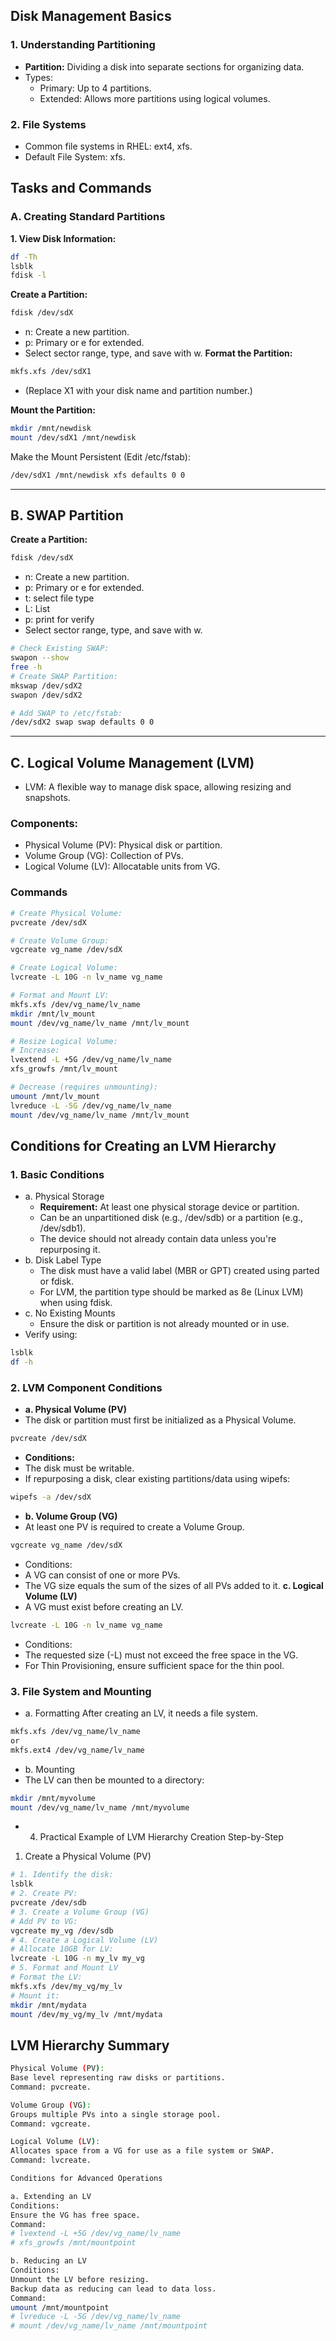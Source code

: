 ## **Disk Management Basics**
### **1. Understanding Partitioning**
- **Partition:** Dividing a disk into separate sections for organizing data.
- Types:
    - Primary: Up to 4 partitions.
    - Extended: Allows more partitions using logical volumes.
### **2. File Systems**
- Common file systems in RHEL: ext4, xfs.
- Default File System: xfs.
  
## **Tasks and Commands**
### **A. Creating Standard Partitions**
**1. View Disk Information:**
```bash
df -Th
lsblk
fdisk -l
```
**Create a Partition:**
```bash
fdisk /dev/sdX
```
- n: Create a new partition.
- p: Primary or e for extended.
- Select sector range, type, and save with w.
**Format the Partition:**
```bash
mkfs.xfs /dev/sdX1
```
- (Replace X1 with your disk name and partition number.)

**Mount the Partition:**
```bash
mkdir /mnt/newdisk
mount /dev/sdX1 /mnt/newdisk
```
Make the Mount Persistent (Edit /etc/fstab):
```bash
/dev/sdX1 /mnt/newdisk xfs defaults 0 0
```
---
## **B. SWAP Partition**
**Create a Partition:**
```bash
fdisk /dev/sdX
```
- n: Create a new partition.
- p: Primary or e for extended.
- t: select file type
- L: List
- p: print for verify
- Select sector range, type, and save with w.
```bash
# Check Existing SWAP:
swapon --show
free -h
# Create SWAP Partition:
mkswap /dev/sdX2
swapon /dev/sdX2

# Add SWAP to /etc/fstab:
/dev/sdX2 swap swap defaults 0 0
```
---
## **C. Logical Volume Management (LVM)**

- LVM: A flexible way to manage disk space, allowing resizing and snapshots.

### Components:
- Physical Volume (PV): Physical disk or partition.
- Volume Group (VG): Collection of PVs.
- Logical Volume (LV): Allocatable units from VG.
### Commands
```bash
# Create Physical Volume:
pvcreate /dev/sdX

# Create Volume Group:
vgcreate vg_name /dev/sdX

# Create Logical Volume:
lvcreate -L 10G -n lv_name vg_name

# Format and Mount LV:
mkfs.xfs /dev/vg_name/lv_name
mkdir /mnt/lv_mount
mount /dev/vg_name/lv_name /mnt/lv_mount

# Resize Logical Volume:
# Increase:
lvextend -L +5G /dev/vg_name/lv_name
xfs_growfs /mnt/lv_mount

# Decrease (requires unmounting):
umount /mnt/lv_mount
lvreduce -L -5G /dev/vg_name/lv_name
mount /dev/vg_name/lv_name /mnt/lv_mount
```
## **Conditions for Creating an LVM Hierarchy**

### 1. Basic Conditions
- a. Physical Storage
    - **Requirement:** At least one physical storage device or partition.
    - Can be an unpartitioned disk (e.g., /dev/sdb) or a partition (e.g., /dev/sdb1).
    - The device should not already contain data unless you're repurposing it.
- b. Disk Label Type
    - The disk must have a valid label (MBR or GPT) created using parted or fdisk.
    - For LVM, the partition type should be marked as 8e (Linux LVM) when using fdisk.
- c. No Existing Mounts
    - Ensure the disk or partition is not already mounted or in use.
- Verify using:
```bash
lsblk
df -h
```
### **2. LVM Component Conditions**
- **a. Physical Volume (PV)**
- The disk or partition must first be initialized as a Physical Volume.
```bash
pvcreate /dev/sdX
```
- **Conditions:**
- The disk must be writable.
- If repurposing a disk, clear existing partitions/data using wipefs:
```bash
wipefs -a /dev/sdX
```
- **b. Volume Group (VG)**
- At least one PV is required to create a Volume Group.
```bash
vgcreate vg_name /dev/sdX
```
- Conditions:
- A VG can consist of one or more PVs.
- The VG size equals the sum of the sizes of all PVs added to it.
**c. Logical Volume (LV)**
- A VG must exist before creating an LV.
```bash
lvcreate -L 10G -n lv_name vg_name
```
- Conditions:
- The requested size (-L) must not exceed the free space in the VG.
- For Thin Provisioning, ensure sufficient space for the thin pool.
### **3. File System and Mounting**
- a. Formatting
After creating an LV, it needs a file system.
```bash
mkfs.xfs /dev/vg_name/lv_name
or
mkfs.ext4 /dev/vg_name/lv_name
```
- b. Mounting
- The LV can then be mounted to a directory:
```bash
mkdir /mnt/myvolume
mount /dev/vg_name/lv_name /mnt/myvolume
```
- 4. Practical Example of LVM Hierarchy Creation
Step-by-Step
1. Create a Physical Volume (PV)
```bash
# 1. Identify the disk: 
lsblk
# 2. Create PV:
pvcreate /dev/sdb
# 3. Create a Volume Group (VG)
# Add PV to VG:
vgcreate my_vg /dev/sdb
# 4. Create a Logical Volume (LV)
# Allocate 10GB for LV:
lvcreate -L 10G -n my_lv my_vg
# 5. Format and Mount LV
# Format the LV:
mkfs.xfs /dev/my_vg/my_lv
# Mount it:
mkdir /mnt/mydata
mount /dev/my_vg/my_lv /mnt/mydata
```
## **LVM Hierarchy Summary**
```bash
Physical Volume (PV):
Base level representing raw disks or partitions.
Command: pvcreate.

Volume Group (VG):
Groups multiple PVs into a single storage pool.
Command: vgcreate.

Logical Volume (LV):
Allocates space from a VG for use as a file system or SWAP.
Command: lvcreate.

Conditions for Advanced Operations

a. Extending an LV
Conditions:
Ensure the VG has free space.
Command:
# lvextend -L +5G /dev/vg_name/lv_name
# xfs_growfs /mnt/mountpoint

b. Reducing an LV
Conditions:
Unmount the LV before resizing.
Backup data as reducing can lead to data loss.
Command:
umount /mnt/mountpoint
# lvreduce -L -5G /dev/vg_name/lv_name
# mount /dev/vg_name/lv_name /mnt/mountpoint
```
